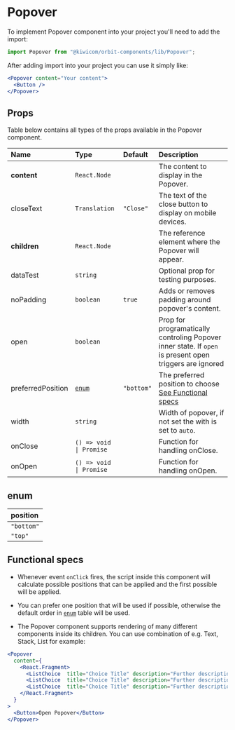 # Popover
To implement Popover component into your project you'll need to add the import:
```jsx
import Popover from "@kiwicom/orbit-components/lib/Popover";
```
After adding import into your project you can use it simply like:
```jsx
<Popover content="Your content">
  <Button />
</Popover>
```

## Props
Table below contains all types of the props available in the Popover component.

| Name              | Type                   | Default         | Description                      |
| :---------------- | :--------------------- | :-------------- | :------------------------------- |
| **content**       | `React.Node`           |                 | The content to display in the Popover.
| closeText         | `Translation`          | `"Close"`       | The text of the close button to display on mobile devices.
| **children**      | `React.Node`           |                 | The reference element where the Popover will appear.
| dataTest          | `string`               |                 | Optional prop for testing purposes.
| noPadding        | `boolean`              | `true`          | Adds or removes padding around popover's content.
| open              | `boolean`              |                 | Prop for programatically controling Popover inner state. If `open` is present open triggers are ignored
| preferredPosition | [`enum`](#enum)        | `"bottom"`      | The preferred position to choose [See Functional specs](#functional-specs)
| width             | `string`               |                 | Width of popover, if not set the with is set to `auto`.
| onClose           | `() => void \| Promise`|                 | Function for handling onClose.
| onOpen            | `() => void \| Promise`|                 | Function for handling onOpen.

## enum
| position          | 
| :---------------- | 
| `"bottom"`        | 
| `"top"`           | 


## Functional specs
* Whenever event `onClick` fires, the script inside this component will calculate possible positions that can be applied and the first possible will be applied.

* You can prefer one position that will be used if possible, otherwise the default order in [`enum`](#enum) table will be used.

* The Popover component supports rendering of many different components inside its children. You can use combination of e.g. Text, Stack, List for example:

```jsx
<Popover
  content={
    <React.Fragment>
      <ListChoice  title="Choice Title" description="Further description" icon={<Accommodation />} onClick={action} />
      <ListChoice  title="Choice Title" description="Further description" icon={<Accommodation />} onClick={action} />
      <ListChoice  title="Choice Title" description="Further description" icon={<Accommodation />} onClick={action} />
    </React.Fragment>
  }
>
  <Button>Open Popover</Button>
</Popover>
```


